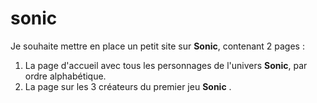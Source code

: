 # sonic

Je souhaite mettre en place un petit site sur **Sonic**, contenant 2 pages :

1. La page d'accueil avec tous les personnages de l'univers **Sonic**, par ordre alphabétique.
2. La page sur les 3 créateurs du premier jeu **Sonic** .
